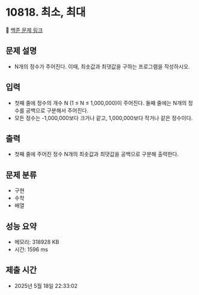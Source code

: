 # 10818. 최소, 최대
🔗 [백준 문제 링크](https://www.acmicpc.net/problem/10818)

## 문제 설명
- N개의 정수가 주어진다. 이때, 최솟값과 최댓값을 구하는 프로그램을 작성하시오.
## 입력
- 첫째 줄에 정수의 개수 N (1 ≤ N ≤ 1,000,000)이 주어진다. 둘째 줄에는 N개의 정수를 공백으로 구분해서 주어진다. 
- 모든 정수는 -1,000,000보다 크거나 같고, 1,000,000보다 작거나 같은 정수이다.
## 출력
- 첫째 줄에 주어진 정수 N개의 최솟값과 최댓값을 공백으로 구분해 출력한다.
## 문제 분류
- 구현
- 수학
- 배열
## 성능 요약
- 메모리: 318928 KB
- 시간: 1596 ms
## 제출 시간
- 2025년 5월 18일 22:33:02